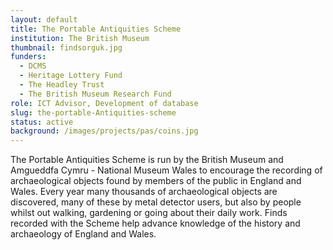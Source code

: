 ```yaml
---
layout: default
title: The Portable Antiquities Scheme
institution: The British Museum
thumbnail: findsorguk.jpg
funders:
  - DCMS
  - Heritage Lottery Fund
  - The Headley Trust
  - The British Museum Research Fund
role: ICT Advisor, Development of database
slug: the-portable-Antiquities-scheme
status: active
background: /images/projects/pas/coins.jpg
---
```

The Portable Antiquities Scheme is run by the British Museum and Amgueddfa Cymru - National Museum Wales to encourage the recording of archaeological objects found by members of the public in England and Wales. Every year many thousands of archaeological objects are discovered, many of these by metal detector users, but also by people whilst out walking, gardening or going about their daily work. Finds recorded with the Scheme help advance knowledge of the history and archaeology of England and Wales.
